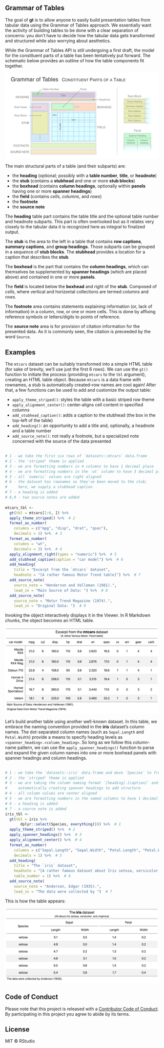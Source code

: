 
<!-- README.md is generated from README.Rmd. Please edit that file -->

## Grammar of Tables

The goal of **gt** is to allow anyone to easily build presentation
tables from tabular data using the Grammar of Tables approach. We
essentially want the activity of building tables to be done with a clear
separation of concerns: you don’t have to decide how the tabular data
gets transformed and structured while also worrying about aesthetics.

While the Grammar of Tables API is still undergoing a first draft, the
model for the constituent parts of a table has been tentatively put
forward. The schematic below provides an outline of how the table
components fit together.

<img src="man/figures/gt_parts_of_a_table.png">

The main structural parts of a table (and their subparts) are:

  - the **heading** (optional; possibly with a **table number**,
    **title**, or **headnote**)
  - the **stub** (contains a **stubhead** and one or more **stub
    blocks**)
  - the **boxhead** (contains **column headings**, optionally within
    **panels** having one or more **spanner headings**)
  - the **field** (contains *cells*, *columns*, and *rows*)
  - the **footnote**
  - the **source note**

The **heading** table part contains the table title and the optional
table number and headnote subparts. This part is often overlooked but as
it relates very closely to the tabular data it is recognized here as
integral to finalized output.

The **stub** is the area to the left in a table that contains **row
captions**, **summary captions**, and **group headings**. Those subparts
can be grouped in a sequence of **stub blocks**. The **stubhead**
provides a location for a caption that describes the **stub**.

The **boxhead** is the part that contains the **column headings**, which
can themselves be supplemented by **spanner headings** (which are placed
above) and contained in one or more **panels**.

The **field** is located below the **boxhead** and right of the
**stub**. Composed of *cells*, where vertical and horizontal collections
are termed *columns* and *rows*.

The **footnote** area contains statements explaining information (or,
lack of information) in a column, row, or one or more cells. This is
done by affixing reference symbols or letters/digits to points of
reference.

The **source note** area is for provision of citation information for
the presented data. As it is commonly seen, the citation is preceeded by
the word `Source`.

## Examples

The `mtcars` dataset can be suitably transformed into a simple HTML
table (for sake of brevity, we’ll use just the first 6 rows). We can use
the `gt()` function to initiate the process (providing `mtcars` to the
`tbl` argument), creating an HTML table object. Because `mtcars` is a
data frame with rownames, a stub is automatically created–row names are
cool again\! After that, a few functions can be used to add and
customize the output table:

  - `apply_theme_striped()`: styles the table with a basic striped row
    theme
  - `apply_alignment_center()`: center-aligns cell content in specified
    columns
  - `add_stubhead_caption()`: adds a caption to the stubhead (the box in
    the top-left of the table)
  - `add_heading()`: an opportunity to add a title and, optionally, a
    headnote and a table number
  - `add_source_note()`: not really a footnote, but a specialized note
    concerned with the source of the data presented

<!-- end list -->

``` r

# 1 - we take the first six rows of `datasets::mtcars` data.frame
# 2 - the 'striped' theme is applied
# 3 - we are formatting numbers in 4 columns to have 1 decimal place
# 4 - we are formatting numbers in the `wt` column to have 3 decimal places
# 5 - all `numeric` values are right aligned
# 6 - the dataset has rownames so they've been moved to the stub;
#     here, we supply a stubhead caption
# 7 - a heading is added
# 8,9 - two source notes are added

mtcars_tbl <-
  gt(tbl = mtcars[1:6, ]) %>%
  apply_theme_striped() %>%  # 2
  format_as_number(
    columns = c("mpg", "disp", "drat", "qsec"),
    decimals = 1) %>%  # 3
  format_as_number(
    columns = "wt",
    decimals = 3) %>%  # 4
  apply_alignment_right(types = "numeric") %>%  # 5
  add_stubhead_caption(caption = "car model") %>%  # 6
  add_heading(
    title = "Excerpt from the `mtcars` dataset",
    headnote = "[A rather famous Motor Trend table]") %>%  # 7
  add_source_note(
    source_note = "Henderson and Velleman (1981).",
    lead_in = "Main Source of Data: ") %>%  # 8
  add_source_note(
    source_note = "Motor Trend Magazine (1974).",
    lead_in = "Original Data: ")  # 9
```

Invoking the object interactively displays it in the Viewer. In R
Markdown chunks, the object becomes an HTML table.

<img src="man/figures/mtcars.png">

Let’s build another table using another well-known dataset. In this
table, we embrace the naming convention provided in the **iris**
dataset’s column names. The dot-separated column names (such as
`Sepal.Length` and `Petal.Width`) provide a means to specify heading
levels as `<spanner_heading>.<column_heading>`. So long as we follow
this column-name pattern, we can use the `apply_spanner_headings()`
function to parse and expand the given column names into one or more
boxhead panels with spanner headings and column headings.

``` r

# 1 - we take the `datasets::iris` data.frame and move `Species` to front during ingest
# 2 - the 'striped' theme is applied
# 3 - we are taking the column naming format `[heading].[caption]` and
#     automatically creating spanner headings to add structure
# 4 - all column values are center aligned
# 5 - we are formatting numbers in the named columns to have 1 decimal place
# 6 - a heading is added
# 7 - a source note is added
iris_tbl <-
  gt(tbl = iris %>%
       dplyr::select(Species, everything())) %>%  # 1
  apply_theme_striped() %>%  # 2
  apply_spanner_headings() %>%  # 3
  apply_alignment_center() %>%  # 4
  format_as_number(
    columns = c("Sepal.Length", "Sepal.Width", "Petal.Length", "Petal.Width"),
    decimals = 1) %>%  # 5
  add_heading(
    title = "The `iris` dataset",
    headnote = "[A rather famous dataset about Iris setosa, versicolor, and virginica]",
    table_number = 1) %>%  # 6
  add_source_note(
    source_note = "Anderson, Edgar (1935).",
    lead_in = "The data were collected by ")  # 7
```

This is how the table appears:

<img src="man/figures/iris.png">

## Code of Conduct

Please note that this project is released with a [Contributor Code of
Conduct](CODE_OF_CONDUCT.md). By participating in this project you agree
to abide by its terms.

## License

MIT © RStudio
